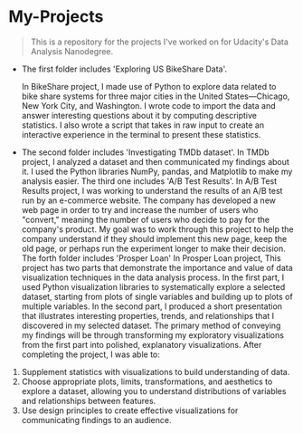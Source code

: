 # My-Projects
> This is a repository for the projects I've worked on for Udacity's Data Analysis Nanodegree.
-   The first folder includes 'Exploring US BikeShare Data'.




    In BikeShare project, I made use of Python to explore data related to bike share systems for three major cities in the United States—Chicago, New York City,     and Washington. 
    I wrote code to import the data and answer interesting questions about it by computing descriptive statistics. I also wrote a script that takes in raw input     to create an interactive experience in the terminal to present these statistics.
    
    
    
    
-   The second folder includes 'Investigating TMDb dataset'.
In TMDb project, I analyzed a dataset and then communicated my findings about it. I used the Python libraries NumPy, pandas, and Matplotlib to make my analysis easier.
The third one includes 'A/B Test Results'.
In A/B Test Results project, I was working  to understand the results of an A/B test run by an e-commerce website. The company has developed a new web page in order to try and increase the number of users who "convert," meaning the number of users who decide to pay for the company's product. My goal was to work through this project to help the company understand if they should implement this new page, keep the old page, or perhaps run the experiment longer to make their decision.
The forth folder includes 'Prosper Loan'
In Prosper Loan project, This project has two parts that demonstrate the importance and value of data visualization techniques in the data analysis process. In the first part, I used Python visualization libraries to systematically explore a selected dataset, starting from plots of single variables and building up to plots of multiple variables. In the second part, I produced a short presentation that illustrates interesting properties, trends, and relationships that I discovered in my selected dataset. The primary method of conveying my findings will be through transforming my exploratory visualizations from the first part into polished, explanatory visualizations.
After completing the project, I was able to:
1. Supplement statistics with visualizations to build understanding of data.
2. Choose appropriate plots, limits, transformations, and aesthetics to explore a dataset, allowing you to understand distributions of variables and relationships between features.
3. Use design principles to create effective visualizations for communicating findings to an audience.
